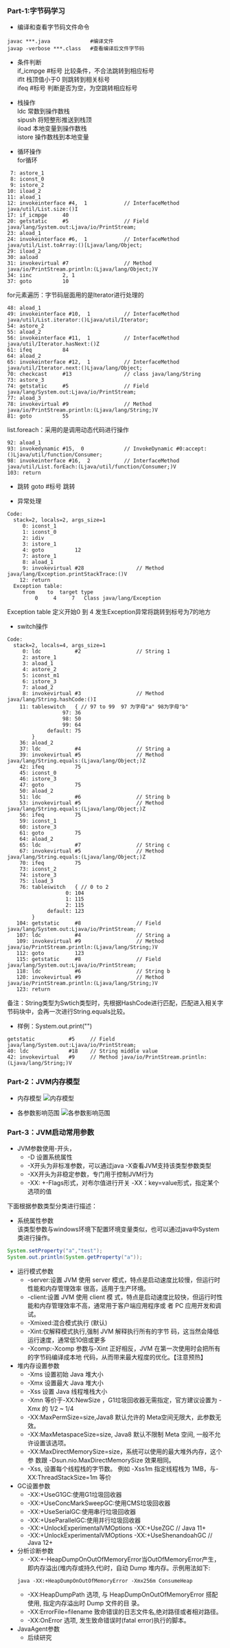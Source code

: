 
### Part-1:字节码学习
- 编译和查看字节码文件命令
```
javac ***.java             #编译文件
javap -verbose ***.class   #查看编译后文件字节码
```

- 条件判断
<br/>if_icmpge #标号 比较条件，不合法跳转到相应标号
<br/>iflt 栈顶值小于0 则跳转到相关标号
<br/>ifeq #标号 判断是否为空，为空跳转相应标号

- 栈操作
<br/>ldc 常数到操作数栈
<br/>sipush 将短整形推送到栈顶
<br/>iload 本地变量到操作数栈
<br/>istore 操作数栈到本地变量

- 循环操作
<br/>for循环
```
 7: astore_1
 8: iconst_0
 9: istore_2
10: iload_2
11: aload_1
12: invokeinterface #4,  1            // InterfaceMethod java/util/List.size:()I
17: if_icmpge     40
20: getstatic     #5                  // Field java/lang/System.out:Ljava/io/PrintStream;
23: aload_1
24: invokeinterface #6,  1            // InterfaceMethod java/util/List.toArray:()[Ljava/lang/Object;
29: iload_2
30: aaload
31: invokevirtual #7                  // Method java/io/PrintStream.println:(Ljava/lang/Object;)V
34: iinc          2, 1
37: goto          10
``` 
for元素遍历：字节码层面用的是Iterator进行处理的
```
48: aload_1
49: invokeinterface #10,  1           // InterfaceMethod java/util/List.iterator:()Ljava/util/Iterator;
54: astore_2
55: aload_2
56: invokeinterface #11,  1           // InterfaceMethod java/util/Iterator.hasNext:()Z
61: ifeq          84
64: aload_2
65: invokeinterface #12,  1           // InterfaceMethod java/util/Iterator.next:()Ljava/lang/Object;
70: checkcast     #13                 // class java/lang/String
73: astore_3
74: getstatic     #5                  // Field java/lang/System.out:Ljava/io/PrintStream;
77: aload_3
78: invokevirtual #9                  // Method java/io/PrintStream.println:(Ljava/lang/String;)V
81: goto          55
```
list.foreach：采用的是调用动态代码进行操作
```
92: aload_1 
93: invokedynamic #15,  0             // InvokeDynamic #0:accept:()Ljava/util/function/Consumer;
98: invokeinterface #16,  2           // InterfaceMethod java/util/List.forEach:(Ljava/util/function/Consumer;)V
103: return
```

- 跳转
goto #标号 跳转

- 异常处理
```
Code:
  stack=2, locals=2, args_size=1
     0: iconst_1
     1: iconst_0
     2: idiv
     3: istore_1
     4: goto          12
     7: astore_1
     8: aload_1
     9: invokevirtual #28                 // Method java/lang/Exception.printStackTrace:()V
    12: return
  Exception table:
     from    to  target type
         0     4     7   Class java/lang/Exception
```
Exception table 定义开始0 到 4 发生Exception异常将跳转到标号为7的地方
- switch操作
```
Code:
  stack=2, locals=4, args_size=1
     0: ldc           #2                  // String 1
     2: astore_1
     3: aload_1
     4: astore_2
     5: iconst_m1
     6: istore_3
     7: aload_2
     8: invokevirtual #3                  // Method java/lang/String.hashCode:()I
    11: tableswitch   { // 97 to 99  97 为字母"a" 98为字母"b" 
                  97: 36
                  98: 50
                  99: 64
             default: 75
        }
    36: aload_2
    37: ldc           #4                  // String a
    39: invokevirtual #5                  // Method java/lang/String.equals:(Ljava/lang/Object;)Z
    42: ifeq          75
    45: iconst_0
    46: istore_3
    47: goto          75
    50: aload_2
    51: ldc           #6                  // String b
    53: invokevirtual #5                  // Method java/lang/String.equals:(Ljava/lang/Object;)Z
    56: ifeq          75
    59: iconst_1
    60: istore_3
    61: goto          75
    64: aload_2
    65: ldc           #7                  // String c
    67: invokevirtual #5                  // Method java/lang/String.equals:(Ljava/lang/Object;)Z
    70: ifeq          75
    73: iconst_2
    74: istore_3
    75: iload_3
    76: tableswitch   { // 0 to 2
                   0: 104
                   1: 115
                   2: 115
             default: 123
        }
   104: getstatic     #8                  // Field java/lang/System.out:Ljava/io/PrintStream;
   107: ldc           #4                  // String a
   109: invokevirtual #9                  // Method java/io/PrintStream.println:(Ljava/lang/String;)V
   112: goto          123
   115: getstatic     #8                  // Field java/lang/System.out:Ljava/io/PrintStream;
   118: ldc           #6                  // String b
   120: invokevirtual #9                  // Method java/io/PrintStream.println:(Ljava/lang/String;)V
   123: return
```
备注：String类型为Swtich类型时，先根据HashCode进行匹配，匹配进入相关字节码块中，会再一次进行String.equals比较。
- 样例：System.out.print("")
```
getstatic           #5     // Field java/lang/System.out:Ljava/io/PrintStream;
40: ldc             #18    // String middle value
42: invokevirtual   #9     // Method java/io/PrintStream.println:(Ljava/lang/String;)V
```

### Part-2：JVM内存模型
- 内存模型
![内存模型](assert/JVM内存详解.png)

- 各参数影响范围
![各参数影响范围](assert/Java内存模型参数配置影响范围图示.png)

### Part-3：JVM启动常用参数
- JVM参数使用-开头，
    - -D 设置系统属性 
    - -X开头为非标准参数，可以通过java -X查看JVM支持该类型参数类型
    - -XX开头为非稳定参数，专门用于控制JVM行为 
    - -XX: +-Flags形式，对布尔值进行开关 -XX：key=value形式，指定某个选项的值

下面根据参数类型分类进行描述：
- 系统属性参数
<br/>该类型参数与windows环境下配置环境变量类似，也可以通过java中System类进行操作。
```java
System.setProperty("a","test");
System.out.println(System.getProperty("a"));
```
- 运行模式参数
    - -server:设置 JVM 使用 server 模式，特点是启动速度比较慢，但运行时性能和内存管理效率 很高，适用于生产环境。
    - -client:设置 JVM 使用 client 模 式，特点是启动速度比较快，但运行时性能和内存管理效率不高，通常用于客户端应用程序或 者 PC 应用开发和调试。
    - -Xmixed:混合模式执行 (默认)
    - -Xint:仅解释模式执行,强制 JVM 解释执行所有的字节 码，这当然会降低运行速度，通常低10倍或更多
    - -Xcomp:-Xcomp 参数与-Xint 正好相反，JVM 在第一次使用时会把所有的字节码编译成本地 代码，从而带来最大程度的优化。【注意预热】
- 堆内存设置参数
    - -Xms<size>        设置初始 Java 堆大小
    - -Xmx<size>        设置最大 Java 堆大小
    - -Xss<size>        设置 Java 线程堆栈大小
    - -Xmn 等价于-XX:NewSize ，G1垃圾回收器无需指定，官方建议设置为 -Xmx 的 1/2 ~ 1/4
    - -XX:MaxPermSize=size,Java8 默认允许的 Meta空间无限大，此参数无效。
    - -XX:MaxMetaspaceSize=size, Java8 默认不限制 Meta 空间, 一般不允许设置该选项。
    - -XX:MaxDirectMemorySize=size，系统可以使用的最大堆外内存，这个参 数跟 -Dsun.nio.MaxDirectMemorySize 效果相同。
    - -Xss, 设置每个线程栈的字节数。 例如 -Xss1m 指定线程栈为 1MB，与- XX:ThreadStackSize=1m 等价
- GC设置参数
    - -XX:+UseG1GC:使用G1垃圾回收器 
    - -XX:+UseConcMarkSweepGC:使用CMS垃圾回收器 
    - -XX:+UseSerialGC:使用串行垃圾回收器 
    - -XX:+UseParallelGC:使用并行垃圾回收器
    - -XX:+UnlockExperimentalVMOptions -XX:+UseZGC    // Java 11+
    - -XX:+UnlockExperimentalVMOptions -XX:+UseShenandoahGC   // Java 12+
- 分析诊断参数
    - -XX:+-HeapDumpOnOutOfMemoryError当OutOfMemoryError产生，即内存溢出(堆内存或持久代)时，自动 Dump 堆内存。示例用法如下:
    ```
    java -XX:+HeapDumpOnOutOfMemoryError -Xmx256m ConsumeHeap
    ```  
    - -XX:HeapDumpPath 选项, 与 HeapDumpOnOutOfMemoryError 搭配使用, 指定内存溢出时 Dump 文件的目 录。
    - -XX:ErrorFile=filename 致命错误的日志文件名,绝对路径或者相对路径。
    - -XX:OnError 选项, 发生致命错误时(fatal error)执行的脚本。
- JavaAgent参数
    - 后续研究
   